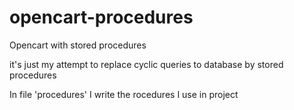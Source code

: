 # opencart-procedures
Opencart with stored procedures

it's just my attempt to replace cyclic queries to database by stored procedures

In file 'procedures' I write the rocedures I use in project

